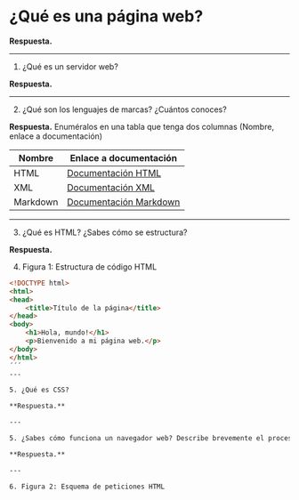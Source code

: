 # ¿Qué es una página web?

**Respuesta.**

---

1. ¿Qué es un servidor web?

**Respuesta.**

---

2. ¿Qué son los lenguajes de marcas? ¿Cuántos conoces?

**Respuesta.** Enuméralos en una tabla que tenga dos columnas (Nombre, enlace a documentación)

| Nombre        | Enlace a documentación                |
|---------------|---------------------------------------|
| HTML          | [Documentación HTML](https://developer.mozilla.org/es/docs/Web/HTML) |
| XML           | [Documentación XML](https://www.w3.org/TR/xml/) |
| Markdown      | [Documentación Markdown](https://www.markdownguide.org/) |

---

3. ¿Qué es HTML? ¿Sabes cómo se estructura?

**Respuesta.**

4. Figura 1: Estructura de código HTML

```html
<!DOCTYPE html>
<html>
<head>
    <title>Título de la página</title>
</head>
<body>
    <h1>Hola, mundo!</h1>
    <p>Bienvenido a mi página web.</p>
</body>
</html>
´´´
---

5. ¿Qué es CSS?

**Respuesta.**

---

5. ¿Sabes cómo funciona un navegador web? Describe brevemente el proceso que se sigue para visualizar una página web.

**Respuesta.**

---

6. Figura 2: Esquema de peticiones HTML
